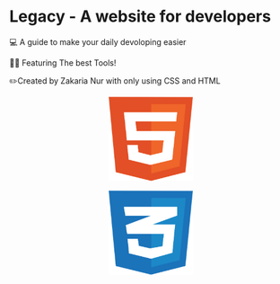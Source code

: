 # Legacy - A website for developers
💻 A guide to make your daily devoloping easier


👨‍💻 Featuring The best Tools!

✏️Created by Zakaria Nur with only using CSS and HTML

<p align="center">
            <img width="150" height="150" src="/img/html-1.svg">
</p>

<p align="center">
            <img width="150" height="150" src="/img/css-3.svg">
            </p>
